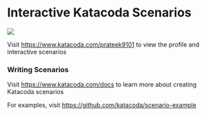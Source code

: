 # Interactive Katacoda Scenarios

[![](http://shields.katacoda.com/katacoda/prateek9101/count.svg)](https://www.katacoda.com/prateek9101 "Get your profile on Katacoda.com")

Visit https://www.katacoda.com/prateek9101 to view the profile and interactive scenarios

### Writing Scenarios
Visit https://www.katacoda.com/docs to learn more about creating Katacoda scenarios

For examples, visit https://github.com/katacoda/scenario-example
